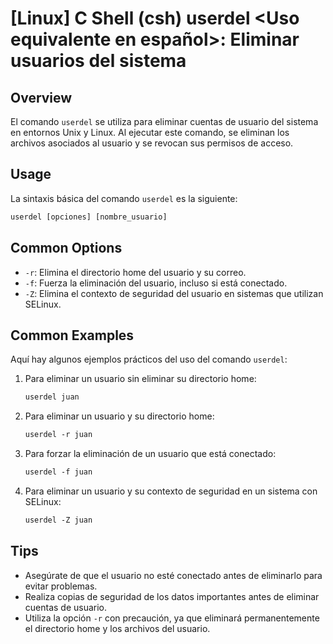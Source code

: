 # [Linux] C Shell (csh) userdel <Uso equivalente en español>: Eliminar usuarios del sistema

## Overview
El comando `userdel` se utiliza para eliminar cuentas de usuario del sistema en entornos Unix y Linux. Al ejecutar este comando, se eliminan los archivos asociados al usuario y se revocan sus permisos de acceso.

## Usage
La sintaxis básica del comando `userdel` es la siguiente:

```csh
userdel [opciones] [nombre_usuario]
```

## Common Options
- `-r`: Elimina el directorio home del usuario y su correo.
- `-f`: Fuerza la eliminación del usuario, incluso si está conectado.
- `-Z`: Elimina el contexto de seguridad del usuario en sistemas que utilizan SELinux.

## Common Examples
Aquí hay algunos ejemplos prácticos del uso del comando `userdel`:

1. Para eliminar un usuario sin eliminar su directorio home:
   ```csh
   userdel juan
   ```

2. Para eliminar un usuario y su directorio home:
   ```csh
   userdel -r juan
   ```

3. Para forzar la eliminación de un usuario que está conectado:
   ```csh
   userdel -f juan
   ```

4. Para eliminar un usuario y su contexto de seguridad en un sistema con SELinux:
   ```csh
   userdel -Z juan
   ```

## Tips
- Asegúrate de que el usuario no esté conectado antes de eliminarlo para evitar problemas.
- Realiza copias de seguridad de los datos importantes antes de eliminar cuentas de usuario.
- Utiliza la opción `-r` con precaución, ya que eliminará permanentemente el directorio home y los archivos del usuario.